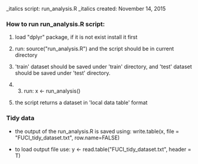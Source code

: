 
_italics script: run_analysis.R
_italics created: November 14, 2015


### How to run run_analysis.R script:

1. load "dplyr" package, if it is not exist install it first

2. run: source("run_analysis.R")
 and the script should be in current directory

3. 'train' dataset should be saved under 'train' directory,
 and 'test' dataset should be saved under 'test' directory.

4. 3. run: x <- run_analysis()
 
5. the script returns a dataset in 'local data table' format


### Tidy data

+ the output of the run_analysis.R is saved using:
write.table(x, file = "FUCI_tidy_dataset.txt", row.name=FALSE)

+ to load output file use:
y <- read.table("FUCI_tidy_dataset.txt", header = T)


 
